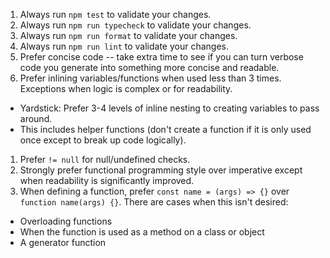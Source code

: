 1. Always run `npm test` to validate your changes.
1. Always run `npm run typecheck` to validate your changes.
1. Always run `npm run format` to validate your changes.
1. Always run `npm run lint` to validate your changes.
1. Prefer concise code -- take extra time to see if you can turn verbose code you generate into something more concise and readable.
1. Prefer inlining variables/functions when used less than 3 times. Exceptions when logic is complex or for readability.
  * Yardstick: Prefer 3-4 levels of inline nesting to creating variables to pass around.
  * This includes helper functions (don't create a function if it is only used once except to break up code logically).
1. Prefer `!= null` for null/undefined checks.
1. Strongly prefer functional programming style over imperative except when readability is significantly improved.
1. When defining a function, prefer `const name = (args) => {}` over `function name(args) {}`. There are cases when this isn't desired:
  * Overloading functions
  * When the function is used as a method on a class or object
  * A generator function